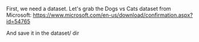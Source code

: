 First, we need a dataset. Let's grab the Dogs vs Cats dataset from Microsoft: 
https://www.microsoft.com/en-us/download/confirmation.aspx?id=54765

And save it in the dataset/ dir